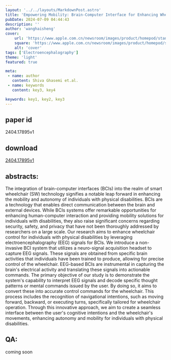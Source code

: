 ```yaml
---
layout: '../../layouts/MarkdownPost.astro'
title: 'Empowering Mobility: Brain-Computer Interface for Enhancing Wheelchair Control for Individuals with Physical Disabilities'
pubDate: 2024-07-09 04:44:43
description: ''
author: 'wanghaisheng'
cover:
    url: 'https://www.apple.com.cn/newsroom/images/product/homepod/standard/Apple-HomePod-hero-230118_big.jpg.large_2x.jpg'
    square: 'https://www.apple.com.cn/newsroom/images/product/homepod/standard/Apple-HomePod-hero-230118_big.jpg.large_2x.jpg'
    alt: 'cover'
tags: ['Electroencephalography'] 
theme: 'light'
featured: true

meta:
 - name: author
   content: Shiva Ghasemi et.al.
 - name: keywords
   content: key3, key4

keywords: key1, key2, key3
---
```


## paper id
2404.17895v1
## download
[2404.17895v1](http://arxiv.org/abs/2404.17895v1)
## abstracts:
The integration of brain-computer interfaces (BCIs) into the realm of smart wheelchair (SW) technology signifies a notable leap forward in enhancing the mobility and autonomy of individuals with physical disabilities. BCIs are a technology that enables direct communication between the brain and external devices. While BCIs systems offer remarkable opportunities for enhancing human-computer interaction and providing mobility solutions for individuals with disabilities, they also raise significant concerns regarding security, safety, and privacy that have not been thoroughly addressed by researchers on a large scale. Our research aims to enhance wheelchair control for individuals with physical disabilities by leveraging electroencephalography (EEG) signals for BCIs. We introduce a non-invasive BCI system that utilizes a neuro-signal acquisition headset to capture EEG signals. These signals are obtained from specific brain activities that individuals have been trained to produce, allowing for precise control of the wheelchair. EEG-based BCIs are instrumental in capturing the brain's electrical activity and translating these signals into actionable commands. The primary objective of our study is to demonstrate the system's capability to interpret EEG signals and decode specific thought patterns or mental commands issued by the user. By doing so, it aims to convert these into accurate control commands for the wheelchair. This process includes the recognition of navigational intentions, such as moving forward, backward, or executing turns, specifically tailored for wheelchair operation. Through this innovative approach, we aim to create a seamless interface between the user's cognitive intentions and the wheelchair's movements, enhancing autonomy and mobility for individuals with physical disabilities.
## QA:
coming soon
